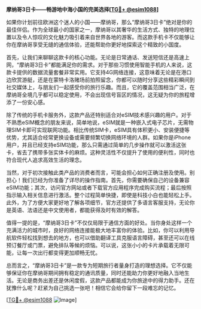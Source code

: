 **摩纳哥3日卡——畅游地中海小国的完美选择[[TG💪+ @esim1088](https://t.me/s/esim1088)]**

如果你计划前往欧洲这个迷人的小国——摩纳哥，那么“摩纳哥3日卡”绝对是你的最佳伴侣。作为全球最小的国家之一，摩纳哥以其奢华的生活方式、独特的地理位置以及令人惊叹的文化魅力吸引着来自世界各地的游客。而这款手机卡不仅能够让你在摩纳哥享受无缝的通信体验，还能帮助你更好地探索这个精致的小国度。

首先，让我们来聊聊这款卡的核心功能。无论是日常通话、发送短信还是高速上网，“摩纳哥3日卡”都能满足你的需求。对于那些习惯使用智能手机的人来说，这款卡提供的数据流量套餐非常实用。它支持4G网络连接，这意味着无论是在港口边欣赏游艇，还是在蒙特卡洛赌场前拍照留念，你都可以随时分享这些精彩瞬间到社交媒体上，与朋友们一起感受你的旅行乐趣。而且，它的覆盖范围相当广泛，在摩纳哥全境几乎都可以稳定使用，不会出现信号盲区的情况，这无疑为你的旅程增添了一份安心感。

除了传统的手机卡服务外，这款产品还特别适合对eSIM技术感兴趣的用户。对于不熟悉eSIM概念的朋友来说，简单地说，eSIM就是一种嵌入式电子芯片，无需物理SIM卡即可实现联网功能。相比传统SIM卡，eSIM具有体积更小、安装便捷等优势，尤其适合经常更换设备或需要频繁切换网络环境的人群。如果你是iPhone用户，并且已经支持eSIM功能，那么只需通过简单的几步操作就可以激活这张卡，省去了携带多张实体卡的麻烦。这种灵活性不仅提升了使用的便利性，同时也符合现代人追求高效生活的理念。

当然，对于初次接触此类产品的消费者而言，可能会担心如何正确注册及使用。别担心！我们已经为你准备了详尽的操作指南。首先，你需要确保自己的设备兼容eSIM功能；其次，访问官方网站或者下载官方应用程序完成购买流程；最后按照指示输入相关信息进行激活。整个过程简单快捷，即使是科技小白也能轻松上手。此外，为了方便大家更好地了解各项细节，官方还提供了多语言客服支持，无论你是英语、法语还是中文使用者，都能获得及时有效的解答。

值得一提的是，“摩纳哥3日卡”不仅仅局限于通信方面的好处。当你身处这样一个充满活力的城市时，良好的网络连接能极大地丰富你的体验。比如，你可以利用导航软件轻松找到想去的地方，也可以借助翻译工具克服语言障碍，甚至还可以在线预订餐厅或门票，避免排队等候的烦恼。可以说，这张小小的卡片承载着无限可能，让每一次出行都变得更加顺畅无忧。

总而言之，“摩纳哥3日卡”是一款专为短期旅行者量身打造的理想选择。它不仅能够保证你在摩纳哥期间拥有稳定的通讯质量，同时还能助力你更好地融入当地生活。无论是商务出差还是休闲度假，这款产品都能成为你旅途中的得力助手。还在犹豫什么呢？赶紧为自己挑选一张吧！相信它会给你留下一段难忘的记忆。

[[TG💪+ @esim1088](https://t.me/s/esim1088) ![Image](https://i.postimg.cc/4NQfJmqS/Snipaste-2025-05-13-00-14-12.png)]